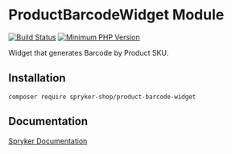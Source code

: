 # ProductBarcodeWidget Module

[![Build Status](https://travis-ci.org/spryker-shop/product-barcode-widget.svg)](https://travis-ci.org/spryker-shop/product-barcode-widget)
[![Minimum PHP Version](https://img.shields.io/badge/php-%3E%3D%207.2-8892BF.svg)](https://php.net/)

Widget that generates Barcode by Product SKU.

## Installation

```
composer require spryker-shop/product-barcode-widget
```

## Documentation

[Spryker Documentation](https://academy.spryker.com/developing_with_spryker/module_guide/modules.html)
